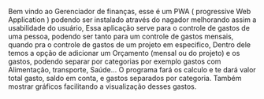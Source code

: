 Bem vindo ao Gerenciador de finanças, esse é um PWA ( progressive Web Application ) podendo ser instalado através do nagador melhorando assim a usabilidade do usuário,
Essa aplicação serve para o controle de gastos de uma pessoa, podendo ser tanto para um controle de gastos mensais, quando pra o controle de gastos de um projeto em especifico,
Dentro dele temos a opção de adicionar um Orçamento (mensal ou do projeto) e os gastos, podendo separar por categorias por exemplo gastos com Alimentação, transporte, Saúde...
O programa fará os calculo e te dará valor total gasto, saldo em conta, e gastos separados por categoria. Também mostrar gráficos facilitando a visualização desses gastos.
